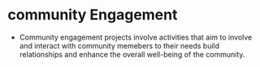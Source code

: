 # community Engagement 
- Community engagement projects involve activities that aim to involve and interact with community memebers to
  their needs build relationships and enhance the overall well-being of the community. 
